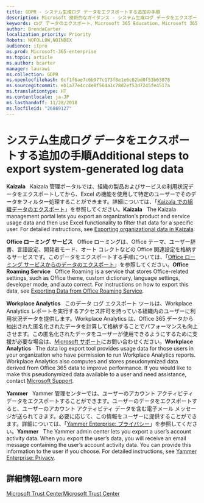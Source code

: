 ```yaml
---
title: GDPR - システム生成ログ データをエクスポートする追加の手順
description: Microsoft 技術的なガイダンス - システム生成ログ データをエクスポートする追加の手順
keywords: ログ データのエクスポート、Microsoft 365 Education、Microsoft 365 ドキュメント、GDPR
author: BrendaCarter
localization_priority: Priority
Robots: NOFOLLOW,NOINDEX
audience: itpro
ms.prod: Microsoft-365-enterprise
ms.topic: article
ms.author: bcarter
manager: laurawi
ms.collection: GDPR
ms.openlocfilehash: 6cf1f6ae7c6b977c173f8e1e6c62bd0f53b63078
ms.sourcegitcommit: eb1a77e4cc4e8f564a1c78d2ef53d7245fe4517a
ms.translationtype: HT
ms.contentlocale: ja-JP
ms.lasthandoff: 11/28/2018
ms.locfileid: "26869127"
---
```

# <a name="additional-steps-to-export-system-generated-log-data"></a><span data-ttu-id="cf7d4-104">システム生成ログ データをエクスポートする追加の手順</span><span class="sxs-lookup"><span data-stu-id="cf7d4-104">Additional steps to export system-generated log data</span></span>

<span data-ttu-id="cf7d4-p101">**Kaizala**&nbsp;&nbsp;&nbsp;Kaizala 管理ポータルでは、組織の製品およびサービスの利用状況データをエクスポートしてから、Excel の機能を使用して特定のユーザーでそのデータをフィルター処理することができます。詳細については、「[Kaizala での組織データのエクスポート](https://support.office.com/article/export-user-data-in-kaizala-150ec214-a070-4e8a-8509-82f46d84bbb6)」を参照してください。</span><span class="sxs-lookup"><span data-stu-id="cf7d4-p101">**Kaizala**&nbsp;&nbsp;&nbsp;The Kaizala management portal lets you export an organization’s product and service usage data and then use Excel functionality to filter that data for a specific user. For detailed instructions, see [Exporting organizational data in Kaizala](https://support.office.com/article/export-user-data-in-kaizala-150ec214-a070-4e8a-8509-82f46d84bbb6).</span></span>

<span data-ttu-id="cf7d4-p102">**Office ローミング サービス**&nbsp;&nbsp;&nbsp;Office ローミングは、Office テーマ、ユーザー辞書、言語設定、開発者モード、オート コレクトなどの Office 関連設定を格納するサービスです。このデータをエクスポートする手順については、「[Office ローミング サービスからのデータのエクスポート](https://support.office.com/article/manage-gdpr-data-subject-requests-with-the-dsr-case-tool-in-the-office-365-security-compliance-center-preview-ce9eb942-3589-42cb-88fd-1576ecb09c5c?storagetype=stage#o365datamoreinfo)」を参照してください。</span><span class="sxs-lookup"><span data-stu-id="cf7d4-p102">**Office Roaming Service**&nbsp;&nbsp;&nbsp;Office Roaming is a service that stores Office-related settings, such as Office theme, custom dictionary, language settings, developer mode, and auto correct. For instructions on how to export this data, see [Exporting Data from Office Roaming Service](https://support.office.com/article/manage-gdpr-data-subject-requests-with-the-dsr-case-tool-in-the-office-365-security-compliance-center-preview-ce9eb942-3589-42cb-88fd-1576ecb09c5c?storagetype=stage#o365datamoreinfo).</span></span> 
 
<span data-ttu-id="cf7d4-p103">**Workplace Analytics**&nbsp;&nbsp;&nbsp;このデータ ログ エクスポート ツールは、Workplace Analytics レポートを実行するアクセス許可を持っている組織内のユーザーに利用状況データを提供します。Workplace Analytics は、Office 365 データから抽出された匿名化されたデータを計算して格納することでパフォーマンスも向上させます。この匿名化されたデータをユーザーが使用できるようにするために支援が必要な場合は、[Microsoft サポート](https://support.microsoft.com/contactus/)にお問い合わせください。</span><span class="sxs-lookup"><span data-stu-id="cf7d4-p103">**Workplace Analytics**&nbsp;&nbsp;&nbsp;The data log export tool provides usage data for those users in your organization who have permission to run Workplace Analytics reports. Workplace Analytics also computes and stores pseudonymized data derived from Office 365 data to improve performance. If you would like to make this pseudonymized data available to a user and need assistance, contact [Microsoft Support](https://support.microsoft.com/contactus/).</span></span>

<span data-ttu-id="cf7d4-p104">**Yammer**&nbsp;&nbsp;&nbsp;Yammer 管理センターでは、ユーザーのアカウント アクティビティ データをエクスポートすることができます。ユーザーのデータをエクスポートすると、ユーザーのアカウント アクティビティ データを含む電子メール メッセージが送られてきます。必要に応じて、この情報をユーザーに提供することができます。詳細については、「[Yammer Enterprise: プライバシー](https://support.office.com/article/eae49f12-4661-4ba5-aa72-01248f0709bf)」を参照してください。</span><span class="sxs-lookup"><span data-stu-id="cf7d4-p104">**Yammer**&nbsp;&nbsp;&nbsp;The Yammer admin center lets you export a user’s account activity data. When you export the user’s data, you will receive an email message containing the user’s account activity data. You can provide this information to the user if you choose. For detailed instructions, see [Yammer Enterprise: Privacy](https://support.office.com/article/eae49f12-4661-4ba5-aa72-01248f0709bf).</span></span>

## <a name="learn-more"></a><span data-ttu-id="cf7d4-116">詳細情報</span><span class="sxs-lookup"><span data-stu-id="cf7d4-116">Learn more</span></span>
[<span data-ttu-id="cf7d4-117">Microsoft Trust Center</span><span class="sxs-lookup"><span data-stu-id="cf7d4-117">Microsoft Trust Center</span></span>](https://www.microsoft.com/TrustCenter/Privacy/gdpr/default.aspx)


